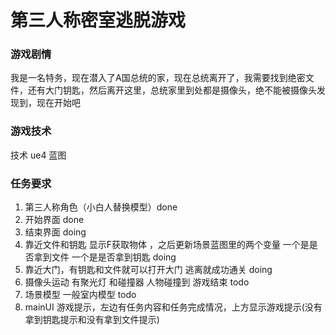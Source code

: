 # 第三人称密室逃脱游戏

### 游戏剧情 

我是一名特务，现在潜入了A国总统的家，现在总统离开了，我需要找到绝密文件，还有大门钥匙，然后离开这里，总统家里到处都是摄像头，绝不能被摄像头发现到，现在开始吧



### 游戏技术

技术 ue4 蓝图



### 任务要求

1. 第三人称角色（小白人替换模型）done
2. 开始界面 done
3. 结束界面 doing
4. 靠近文件和钥匙 显示F获取物体 ，之后更新场景蓝图里的两个变量 一个是是否拿到文件 一个是是否拿到钥匙 doing
5. 靠近大门，有钥匙和文件就可以打开大门 逃离就成功通关 doing
6. 摄像头运动 有聚光灯 和碰撞器 人物碰撞到 游戏结束 todo
7. 场景模型 一般室内模型 todo
8. mainUI 游戏提示，左边有任务内容和任务完成情况，上方显示游戏提示(没有拿到钥匙提示和没有拿到文件提示)

